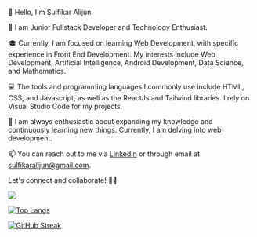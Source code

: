 👋 Hello, I'm Sulfikar Alijun.

🚀 I am Junior Fullstack Developer and Technology Enthusiast.

🎓 Currently, I am focused on learning Web Development, with specific experience in Front End Development. My interests include Web Development, Artificial Intelligence, Android Development, Data Science, and Mathematics.

💻 The tools and programming languages I commonly use include HTML, CSS, and Javascript, as well as the ReactJs and Tailwind libraries. I rely on Visual Studio Code for my projects.

🌱 I am always enthusiastic about expanding my knowledge and continuously learning new things. Currently, I am delving into web development.

📫 You can reach out to me via [LinkedIn](https://www.linkedin.com/in/sulfikaralijun) or through email at sulfikaralijun@gmail.com.

Let's connect and collaborate! 👯‍♂️

![](https://github-readme-stats.vercel.app/api?username=sulfikaralijun&show_icons=true&theme=highcontrast)

[![Top Langs](https://github-readme-stats.vercel.app/api/top-langs/?username=sulfikaralijun&layout=compact&theme=highcontrast&card_width=467)](https://github.com/anuraghazra/github-readme-stats)

[![GitHub Streak](https://streak-stats.demolab.com/?user=sulfikaralijun&theme=highcontrast&card_width=467)](https://git.io/streak-stats)


